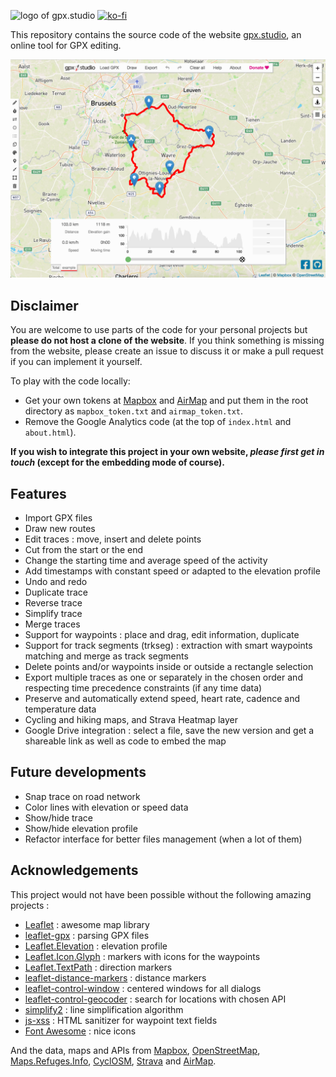 ![logo of gpx.studio](https://github.com/vcoppe/gpx-tool/raw/master/logo.png "Logo")
[![ko-fi](https://www.ko-fi.com/img/githubbutton_sm.svg)](https://ko-fi.com/F1F1303GH)

This repository contains the source code of the website [gpx.studio](https://gpxstudio.github.io), an online tool for GPX editing.

![Preview of the online app.](preview.png)

## Disclaimer
You are welcome to use parts of the code for your personal projects but **please do not host a clone of the website**.
If you think something is missing from the website, please create an issue to discuss it or make a pull request if you can implement it yourself.

To play with the code locally:
* Get your own tokens at [Mapbox](https://www.mapbox.com/) and [AirMap](https://www.airmap.com/) and put them in the root directory as `mapbox_token.txt` and `airmap_token.txt`.
* Remove the Google Analytics code (at the top of `index.html` and `about.html`).

**If you wish to integrate this project in your own website, _please first get in touch_ (except for the embedding mode of course).**

## Features
* Import GPX files
* Draw new routes
* Edit traces : move, insert and delete points
* Cut from the start or the end
* Change the starting time and average speed of the activity
* Add timestamps with constant speed or adapted to the elevation profile
* Undo and redo
* Duplicate trace
* Reverse trace
* Simplify trace
* Merge traces
* Support for waypoints : place and drag, edit information, duplicate
* Support for track segments (trkseg) : extraction with smart waypoints matching and merge as track segments
* Delete points and/or waypoints inside or outside a rectangle selection
* Export multiple traces as one or separately in the chosen order and respecting time precedence constraints (if any time data)
* Preserve and automatically extend speed, heart rate, cadence and temperature data
* Cycling and hiking maps, and Strava Heatmap layer
* Google Drive integration : select a file, save the new version and get a shareable link as well as code to embed the map

## Future developments
* Snap trace on road network
* Color lines with elevation or speed data
* Show/hide trace
* Show/hide elevation profile
* Refactor interface for better files management (when a lot of them)

## Acknowledgements
This project would not have been possible without the following amazing projects :
* [Leaflet](https://leafletjs.com/) : awesome map library
* [leaflet-gpx](https://github.com/mpetazzoni/leaflet-gpx) : parsing GPX files
* [Leaflet.Elevation](https://github.com/MrMufflon/Leaflet.Elevation) : elevation profile
* [Leaflet.Icon.Glyph](https://github.com/Leaflet/Leaflet.Icon.Glyph) : markers with icons for the waypoints
* [Leaflet.TextPath](https://github.com/makinacorpus/Leaflet.TextPath) : direction markers
* [leaflet-distance-markers](https://github.com/adoroszlai/leaflet-distance-markers) : distance markers
* [leaflet-control-window](https://github.com/mapshakers/leaflet-control-window) : centered windows for all dialogs
* [leaflet-control-geocoder](https://github.com/perliedman/leaflet-control-geocoder) : search for locations with chosen API
* [simplify2](https://github.com/geonome/simplify2-js) : line simplification algorithm
* [js-xss](https://github.com/leizongmin/js-xss) : HTML sanitizer for waypoint text fields
* [Font Awesome](https://fontawesome.com/) : nice icons

And the data, maps and APIs from [Mapbox](https://www.mapbox.com/), [OpenStreetMap](https://www.openstreetmap.org/), [Maps.Refuges.Info](https://wiki.openstreetmap.org/wiki/Hiking/mri), [CyclOSM](https://www.cyclosm.org/), [Strava](https://strava.com) and [AirMap](https://www.airmap.com/).
